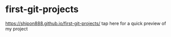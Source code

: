 # first-git-projects
https://shipon888.github.io/first-git-projects/ tap here for a quick preview of my project
